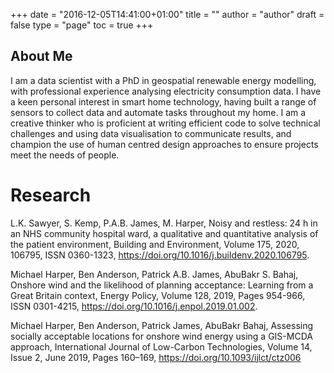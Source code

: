 +++
date = "2016-12-05T14:41:00+01:00"
title = ""
author = "author"
draft = false
type = "page"
toc = true
+++

## About Me

I am a data scientist with a PhD in geospatial renewable energy modelling, with professional experience analysing electricity consumption data. I have a keen personal interest in smart home technology, having built a range of sensors to collect data and automate tasks throughout my home. I am a creative thinker who is proficient at writing efficient code to solve technical challenges and using data visualisation to communicate results, and champion the use of human centred design approaches to ensure projects meet the needs of people.

# Research

L.K. Sawyer, S. Kemp, P.A.B. James, M. Harper, Noisy and restless: 24 h in an NHS community hospital ward, a qualitative and quantitative analysis of the patient environment, Building and Environment, Volume 175, 2020, 106795, ISSN 0360-1323, https://doi.org/10.1016/j.buildenv.2020.106795.

Michael Harper, Ben Anderson, Patrick A.B. James, AbuBakr S. Bahaj, Onshore wind and the likelihood of planning acceptance: Learning from a Great Britain context, Energy Policy, Volume 128, 2019, Pages 954-966, ISSN 0301-4215, https://doi.org/10.1016/j.enpol.2019.01.002.

Michael Harper, Ben Anderson, Patrick James, AbuBakr Bahaj, Assessing socially acceptable locations for onshore wind energy using a GIS-MCDA approach, International Journal of Low-Carbon Technologies, Volume 14, Issue 2, June 2019, Pages 160–169, https://doi.org/10.1093/ijlct/ctz006